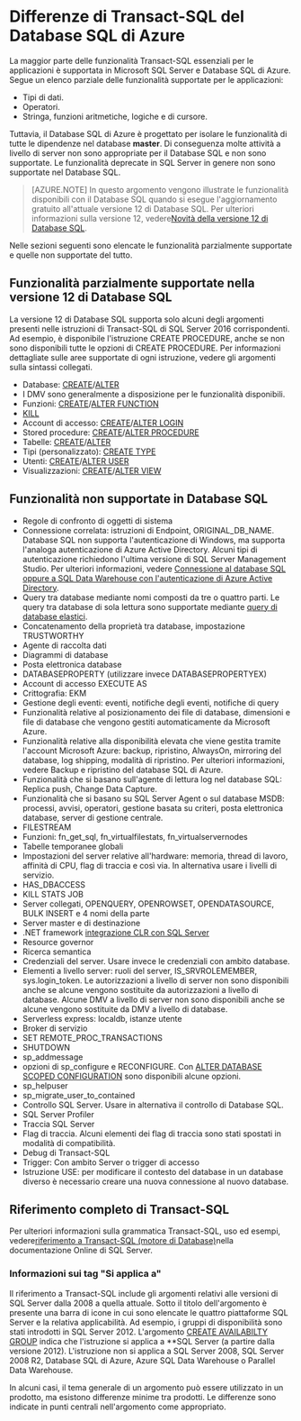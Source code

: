 <properties
   pageTitle="Non sono supportate in T-SQL del Database SQL di Azure | Microsoft Azure"
   description="Istruzioni Transact-SQL non completamente supportate nel Database SQL di Azure"
   services="sql-database"
   documentationCenter=""
   authors="BYHAM"
   manager="jhubbard"
   editor=""
   tags=""/>

<tags
   ms.service="sql-database"
   ms.devlang="na"
   ms.topic="article"
   ms.tgt_pltfrm="na"
   ms.workload="data-management"
   ms.date="08/30/2016"
   ms.author="rick.byham@microsoft.com"/>

# Differenze di Transact-SQL del Database SQL di Azure


La maggior parte delle funzionalità Transact-SQL essenziali per le applicazioni è supportata in Microsoft SQL Server e Database SQL di Azure. Segue un elenco parziale delle funzionalità supportate per le applicazioni:

- Tipi di dati.
- Operatori.
- Stringa, funzioni aritmetiche, logiche e di cursore.

Tuttavia, il Database SQL di Azure è progettato per isolare le funzionalità di tutte le dipendenze nel database **master**. Di conseguenza molte attività a livello di server non sono appropriate per il Database SQL e non sono supportate. Le funzionalità deprecate in SQL Server in genere non sono supportate nel Database SQL.

> [AZURE.NOTE]
In questo argomento vengono illustrate le funzionalità disponibili con il Database SQL quando si esegue l'aggiornamento gratuito all'attuale versione 12 di Database SQL. Per ulteriori informazioni sulla versione 12, vedere[Novità della versione 12 di Database SQL](sql-database-v12-whats-new.md).

Nelle sezioni seguenti sono elencate le funzionalità parzialmente supportate e quelle non supportate del tutto.


## Funzionalità parzialmente supportate nella versione 12 di Database SQL

La versione 12 di Database SQL supporta solo alcuni degli argomenti presenti nelle istruzioni di Transact-SQL di SQL Server 2016 corrispondenti. Ad esempio, è disponibile l'istruzione CREATE PROCEDURE, anche se non sono disponibili tutte le opzioni di CREATE PROCEDURE. Per informazioni dettagliate sulle aree supportate di ogni istruzione, vedere gli argomenti sulla sintassi collegati.

- Database: [CREATE](https://msdn.microsoft.com/library/dn268335.aspx)/[ALTER](https://msdn.microsoft.com/library/ms174269.aspx)
- I DMV sono generalmente a disposizione per le funzionalità disponibili.
- Funzioni: [CREATE](https://msdn.microsoft.com/library/ms186755.aspx)/[ALTER FUNCTION](https://msdn.microsoft.com/library/ms186967.aspx)
- [KILL](https://msdn.microsoft.com/library/ms173730.aspx)
- Account di accesso: [CREATE](https://msdn.microsoft.com/library/ms189751.aspx)/[ALTER LOGIN](https://msdn.microsoft.com/library/ms189828.aspx)
- Stored procedure: [CREATE](https://msdn.microsoft.com/library/ms187926.aspx)/[ALTER PROCEDURE](https://msdn.microsoft.com/library/ms189762.aspx)
- Tabelle: [CREATE](https://msdn.microsoft.com/library/dn305849.aspx)/[ALTER](https://msdn.microsoft.com/library/ms190273.aspx)
- Tipi (personalizzato): [CREATE TYPE](https://msdn.microsoft.com/library/ms175007.aspx)
- Utenti: [CREATE](https://msdn.microsoft.com/library/ms173463.aspx)/[ALTER USER](https://msdn.microsoft.com/library/ms176060.aspx)
- Visualizzazioni: [CREATE](https://msdn.microsoft.com/library/ms187956.aspx)/[ALTER VIEW](https://msdn.microsoft.com/library/ms173846.aspx)

## Funzionalità non supportate in Database SQL

- Regole di confronto di oggetti di sistema
- Connessione correlata: istruzioni di Endpoint, ORIGINAL\_DB\_NAME. Database SQL non supporta l'autenticazione di Windows, ma supporta l'analoga autenticazione di Azure Active Directory. Alcuni tipi di autenticazione richiedono l'ultima versione di SQL Server Management Studio. Per ulteriori informazioni, vedere [Connessione al database SQL oppure a SQL Data Warehouse con l'autenticazione di Azure Active Directory](sql-database-aad-authentication.md).
- Query tra database mediante nomi composti da tre o quattro parti. Le query tra database di sola lettura sono supportate mediante [query di database elastici](sql-database-elastic-query-overview.md).
- Concatenamento della proprietà tra database, impostazione TRUSTWORTHY
- Agente di raccolta dati
- Diagrammi di database
- Posta elettronica database
- DATABASEPROPERTY (utilizzare invece DATABASEPROPERTYEX)
- Account di accesso EXECUTE AS
- Crittografia: EKM
- Gestione degli eventi: eventi, notifiche degli eventi, notifiche di query
- Funzionalità relative al posizionamento dei file di database, dimensioni e file di database che vengono gestiti automaticamente da Microsoft Azure.
- Funzionalità relative alla disponibilità elevata che viene gestita tramite l'account Microsoft Azure: backup, ripristino, AlwaysOn, mirroring del database, log shipping, modalità di ripristino. Per ulteriori informazioni, vedere Backup e ripristino del database SQL di Azure.
- Funzionalità che si basano sull'agente di lettura log nel database SQL: Replica push, Change Data Capture.
- Funzionalità che si basano su SQL Server Agent o sul database MSDB: processi, avvisi, operatori, gestione basata su criteri, posta elettronica database, server di gestione centrale.
- FILESTREAM
- Funzioni: fn\_get\_sql, fn\_virtualfilestats, fn\_virtualservernodes
- Tabelle temporanee globali
- Impostazioni del server relative all'hardware: memoria, thread di lavoro, affinità di CPU, flag di traccia e così via. In alternativa usare i livelli di servizio.
- HAS\_DBACCESS
- KILL STATS JOB
- Server collegati, OPENQUERY, OPENROWSET, OPENDATASOURCE, BULK INSERT e 4 nomi della parte
- Server master e di destinazione
- .NET framework [integrazione CLR con SQL Server](http://msdn.microsoft.com/library/ms254963.aspx)
- Resource governor
- Ricerca semantica
- Credenziali del server. Usare invece le credenziali con ambito database.
- Elementi a livello server: ruoli del server, IS\_SRVROLEMEMBER, sys.login\_token. Le autorizzazioni a livello di server non sono disponibili anche se alcune vengono sostituite da autorizzazioni a livello di database. Alcune DMV a livello di server non sono disponibili anche se alcune vengono sostituite da DMV a livello di database.
- Serverless express: localdb, istanze utente
- Broker di servizio
- SET REMOTE\_PROC\_TRANSACTIONS
- SHUTDOWN
- sp\_addmessage
- opzioni di sp\_configure e RECONFIGURE. Con [ALTER DATABASE SCOPED CONFIGURATION](https://msdn.microsoft.com/library/mt629158.aspx) sono disponibili alcune opzioni.
- sp\_helpuser
- sp\_migrate\_user\_to\_contained
- Controllo SQL Server. Usare in alternativa il controllo di Database SQL.
- SQL Server Profiler
- Traccia SQL Server
- Flag di traccia. Alcuni elementi dei flag di traccia sono stati spostati in modalità di compatibilità.
- Debug di Transact-SQL
- Trigger: Con ambito Server o trigger di accesso
- Istruzione USE: per modificare il contesto del database in un database diverso è necessario creare una nuova connessione al nuovo database.


## Riferimento completo di Transact-SQL

Per ulteriori informazioni sulla grammatica Transact-SQL, uso ed esempi, vedere[riferimento a Transact-SQL (motore di Database)](https://msdn.microsoft.com/library/bb510741.aspx)nella documentazione Online di SQL Server.

### Informazioni sui tag "Si applica a"

Il riferimento a Transact-SQL include gli argomenti relativi alle versioni di SQL Server dalla 2008 a quella attuale. Sotto il titolo dell'argomento è presente una barra di icone in cui sono elencate le quattro piattaforme SQL Server e la relativa applicabilità. Ad esempio, i gruppi di disponibilità sono stati introdotti in SQL Server 2012. L'argomento [CREATE AVAILABILTY GROUP](https://msdn.microsoft.com/library/ff878399.aspx) indica che l'istruzione si applica a **SQL Server (a partire dalla versione 2012). L'istruzione non si applica a SQL Server 2008, SQL Server 2008 R2, Database SQL di Azure, Azure SQL Data Warehouse o Parallel Data Warehouse.

In alcuni casi, il tema generale di un argomento può essere utilizzato in un prodotto, ma esistono differenze minime tra prodotti. Le differenze sono indicate in punti centrali nell'argomento come appropriato.

<!---HONumber=AcomDC_0831_2016-->